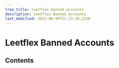 ```yaml
---
tree_title: leetflex-banned-accounts
description: Leetflex Banned Accounts
last_modified: 2022-06-09T21:23:28.2328
---
```


# Leetflex Banned Accounts

## Contents
